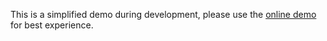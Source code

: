 This is a simplified demo during development, please use the [online demo](https://mgenware.github.io/qing-dock-box/) for best experience.
